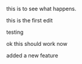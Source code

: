 this is to see what happens.

this is the first edit

testing

ok this should work now

added a new feature
